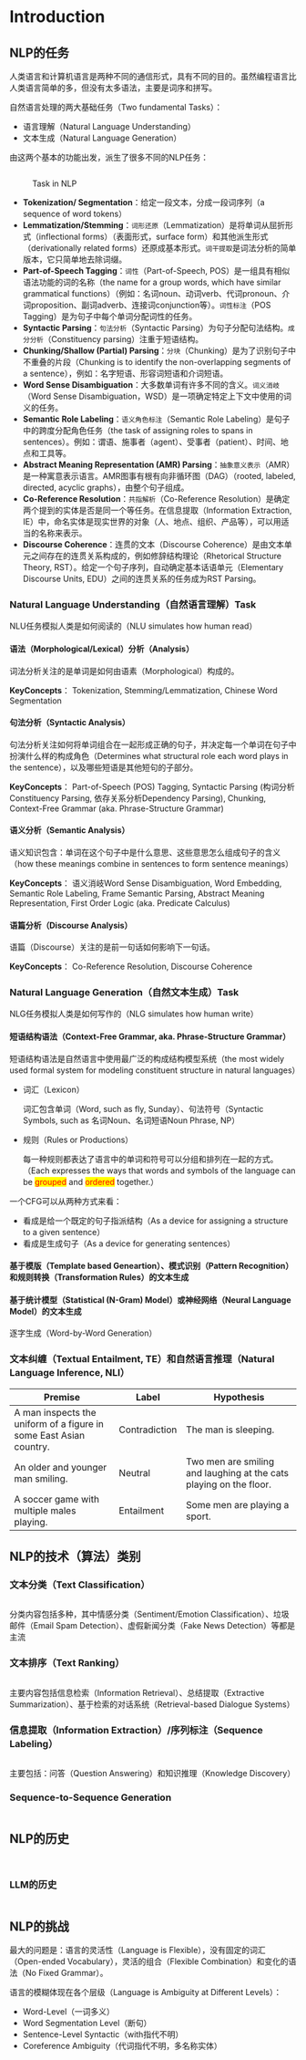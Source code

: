 # Introduction

## NLP的任务

人类语言和计算机语言是两种不同的通信形式，具有不同的目的。虽然编程语言比人类语言简单的多，但没有太多语法，主要是词序和拼写。

自然语言处理的两大基础任务（Two fundamental Tasks）：

* 语言理解（Natural Language Understanding）
* 文本生成（Natural Language Generation）

由这两个基本的功能出发，派生了很多不同的NLP任务：

<figure><img src="../.gitbook/assets/image (236).png" alt=""><figcaption><p>Task in NLP</p></figcaption></figure>

* **Tokenization/ Segmentation**：给定一段文本，分成一段词序列（a sequence of word tokens）
* **Lemmatization/Stemming**：`词形还原`（Lemmatization）是将单词从屈折形式（inflectional forms）（表面形式，surface form）和其他派生形式（derivationally related forms）还原成基本形式。`词干提取`是词法分析的简单版本，它只简单地去除词缀。
* **Part-of-Speech Tagging**：`词性`（Part-of-Speech, POS）是一组具有相似语法功能的词的名称（the name for a group words, which have similar grammatical functions）（例如：名词noun、动词verb、代词pronoun、介词proposition、副词adverb、连接词conjunction等）。`词性标注`（POS Tagging）是为句子中每个单词分配词性的任务。
* **Syntactic Parsing**：`句法分析`（Syntactic Parsing）为句子分配句法结构。`成分分析`（Constituency parsing）注重于短语结构。
* **Chunking/Shallow (Partial) Parsing**：`分块`（Chunking）是为了识别句子中不重叠的片段（Chunking is to identify the non-overlapping segments of a sentence），例如：名字短语、形容词短语和介词短语。
* **Word Sense Disambiguation**：大多数单词有许多不同的含义。`词义消岐`（Word Sense Disambiguation，WSD）是一项确定特定上下文中使用的词义的任务。
* **Semantic Role Labeling**：`语义角色标注`（Semantic Role Labeling）是句子中的跨度分配角色任务（the task of assigning roles to spans in sentences）。例如：谓语、施事者（agent）、受事者（patient）、时间、地点和工具等。
* **Abstract Meaning Representation (AMR) Parsing**：`抽象意义表示`（AMR）是一种寓意表示语言。AMR图事有根有向非循环图（DAG）（rooted, labeled, directed, acyclic graphs），由整个句子组成。
* **Co-Reference Resolution**：`共指解析`（Co-Reference Resolution）是确定两个提到的实体是否是同一个等任务。在信息提取（Information Extraction, IE）中，命名实体是现实世界的对象（人、地点、组织、产品等），可以用适当的名称来表示。
* **Discourse Coherence**：连贯的文本（Discourse Coherence）是由文本单元之间存在的连贯关系构成的，例如修辞结构理论（Rhetorical Structure Theory, RST）。给定一个句子序列，自动确定基本话语单元（Elementary Discourse Units, EDU）之间的连贯关系的任务成为RST Parsing。

### Natural Language Understanding（自然语言理解）Task

NLU任务模拟人类是如何阅读的（NLU simulates how human read）

#### 语法（Morphological/Lexical）分析（Analysis）

词法分析关注的是单词是如何由语素（Morphological）构成的。

**KeyConcepts**： Tokenization, Stemming/Lemmatization, Chinese Word Segmentation

#### 句法分析（Syntactic Analysis）

句法分析关注如何将单词组合在一起形成正确的句子，并决定每一个单词在句子中扮演什么样的构成角色（Determines what structural role each word plays in the sentence），以及哪些短语是其他短句的子部分。

**KeyConcepts**： Part-of-Speech (POS) Tagging, Syntactic Parsing (构词分析Constituency Parsing, 依存关系分析Dependency Parsing), Chunking, Context-Free Grammar (aka. Phrase-Structure Grammar)

#### 语义分析（Semantic Analysis）

语义知识包含：单词在这个句子中是什么意思、这些意思怎么组成句子的含义（how these meanings combine in sentences to form sentence meanings）

**KeyConcepts**： 语义消岐Word Sense Disambiguation, Word Embedding, Semantic Role Labeling, Frame Semantic Parsing, Abstract Meaning Representation, First Order Logic (aka. Predicate Calculus)

#### 语篇分析（Discourse Analysis）

语篇（Discourse）关注的是前一句话如何影响下一句话。

**KeyConcepts**： Co-Reference Resolution, Discourse Coherence

### Natural Language Generation（自然文本生成）Task

NLG任务模拟人类是如何写作的（NLG simulates how human write）

#### 短语结构语法（Context-Free Grammar, aka. Phrase-Structure Grammar）

短语结构语法是自然语言中使用最广泛的构成结构模型系统（the most widely used formal system for modeling constituent structure in natural languages）

*   词汇（Lexicon）

    词汇包含单词（Word, such as fly, Sunday）、句法符号（Syntactic Symbols, such as 名词Noun、名词短语Noun Phrase, NP）
*   规则（Rules or Productions）

    每一种规则都表达了语言中的单词和符号可以分组和排列在一起的方式。（Each expresses the ways that words and symbols of the language can be <mark style="color:red;">grouped</mark> and <mark style="color:red;">ordered</mark> together.）

一个CFG可以从两种方式来看：

* 看成是给一个既定的句子指派结构（As a device for assigning a structure to a given sentence）
* 看成是生成句子（As a device for generating sentences）

#### 基于模版（Template based Geneartion）、模式识别（Pattern Recognition）和规则转换（Transformation Rules）的文本生成

#### 基于统计模型（Statistical (N-Gram) Model）或神经网络（Neural Language Model）的文本生成

逐字生成（Word-by-Word Generation）

### 文本纠缠（Textual Entailment, TE）和自然语言推理（Natural Language Inference, NLI）

| Premise                                                            | Label         | Hypothesis                                                         |
| ------------------------------------------------------------------ | ------------- | ------------------------------------------------------------------ |
| A man inspects the uniform of a figure in some East Asian country. | Contradiction | The man is sleeping.                                               |
| An older and younger man smiling.                                  | Neutral       | Two men are smiling and laughing at the cats playing on the floor. |
| A soccer game with multiple males playing.                         | Entailment    | Some men are playing a sport.                                      |

## NLP的技术（算法）类别

### 文本分类（Text Classification）

<figure><img src="../.gitbook/assets/image (237).png" alt=""><figcaption></figcaption></figure>

分类内容包括多种，其中情感分类（Sentiment/Emotion Classification）、垃圾邮件（Email Spam Detection）、虚假新闻分类（Fake News Detection）等都是主流

### 文本排序（Text Ranking）

<figure><img src="../.gitbook/assets/image (239).png" alt=""><figcaption></figcaption></figure>

主要内容包括信息检索（Information Retrieval）、总结提取（Extractive Summarization）、基于检索的对话系统（Retrieval-based Dialogue Systems）

### 信息提取（Information Extraction）/序列标注（Sequence Labeling）

<figure><img src="../.gitbook/assets/image (238).png" alt=""><figcaption></figcaption></figure>

主要包括：问答（Question Answering）和知识推理（Knowledge Discovery）

### Sequence-to-Sequence Generation

<figure><img src="../.gitbook/assets/image (240).png" alt=""><figcaption></figcaption></figure>

## NLP的历史

<figure><img src="../.gitbook/assets/image (241).png" alt=""><figcaption></figcaption></figure>

<figure><img src="../.gitbook/assets/image (242).png" alt=""><figcaption></figcaption></figure>

### LLM的历史

<figure><img src="../.gitbook/assets/image (243).png" alt=""><figcaption></figcaption></figure>

## NLP的挑战

最大的问题是：语言的灵活性（Language is Flexible），没有固定的词汇（Open-ended Vocabulary），灵活的组合（Flexible Combination）和变化的语法（No Fixed Grammar）。

语言的模糊体现在各个层级（Language is Ambiguity at Different Levels）：

* Word-Level（一词多义）
* Word Segmentation Level（断句）
* Sentence-Level Syntactic（with指代不明）
* Coreference Ambiguity（代词指代不明，多名称实体）
